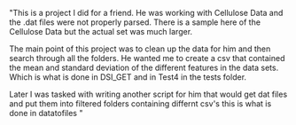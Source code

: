 "This is a project I did for a friend. He was working with Cellulose Data and the .dat files were not properly parsed.
There is a sample here of the Cellulose Data but the actual set was much larger.

The main point of this project was to clean up the data for him and then search through all the folders.
He wanted me to create a csv that contained the mean and standard deviation of the different features in the data sets. Which is what is done in DSI_GET and in Test4 in the tests folder.

Later I was tasked with writing another script for him that would get dat files and put them into filtered folders containing differnt csv's this is what is done in datatofiles
" 
